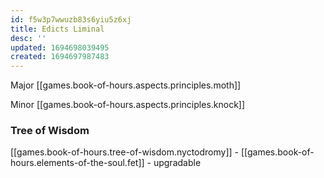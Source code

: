 ```yaml
---
id: f5w3p7wwuzb83s6yiu5z6xj
title: Edicts Liminal
desc: ''
updated: 1694698039495
created: 1694697987483
---
```


Major [[games.book-of-hours.aspects.principles.moth]]

Minor [[games.book-of-hours.aspects.principles.knock]]

### Tree of Wisdom

[[games.book-of-hours.tree-of-wisdom.nyctodromy]] - [[games.book-of-hours.elements-of-the-soul.fet]] - upgradable

